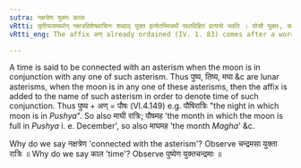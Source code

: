 ```yaml
---
sutra: नक्षत्रेण युक्तः कालः
vRtti: तृतीयासमर्थान् नक्षत्रविशेषवाचिनः शब्दाद् युक्त इत्येतस्मिन्नर्थे यथाविहितं प्रत्ययो भवति । योसौ युक्तः, कालश्चेत्स भवति ॥
vRtti_eng: The affix अण् already ordained (IV. 1. 83) comes after a word in the instrumental case in construction, which is the name of a lunar mansion, to signify a time connected with the asterism.

---
```

A time is said to be connected with an asterism when the moon is in conjunction with any one of such asterism. Thus पुष्य, तिष्य, मघा &c are lunar asterisms, when the moon is in any one of these asterisms, then the affix is added to the name of such asterism in order to denote time of such conjunction. Thus पुष्य + अण् = पौषः (VI.4.149) e.g. पौषिरात्रिः "the night in which moon is in _Pushya_". So also माघी रात्रिः; पौषमह 'the month in which the moon is full in _Pushya_ i. e. December', so also माघमह 'the month _Magha_' &c.

Why do we say नक्षत्रेण 'connected with the asterism'? Observe चन्द्रमसा युक्ता रात्रिः ॥ Why do we say काल 'time'? Observe पुष्येण युक्तचन्द्रमाः ॥